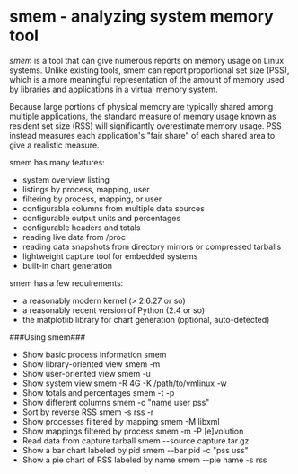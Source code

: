 smem - analyzing system memory tool
===================================

*smem* is a tool that can give numerous reports on memory usage on Linux systems. Unlike existing tools, smem can report proportional set size (PSS), which is a more meaningful representation of the amount of memory used by libraries and applications in a virtual memory system.

Because large portions of physical memory are typically shared among multiple applications, the standard measure of memory usage known as resident set size (RSS) will significantly overestimate memory usage. PSS instead measures each application's "fair share" of each shared area to give a realistic measure.

smem has many features:
* system overview listing
* listings by process, mapping, user
* filtering by process, mapping, or user
* configurable columns from multiple data sources
* configurable output units and percentages
* configurable headers and totals
* reading live data from /proc
* reading data snapshots from directory mirrors or compressed tarballs
* lightweight capture tool for embedded systems
* built-in chart generation 

smem has a few requirements:
* a reasonably modern kernel (> 2.6.27 or so)
* a reasonably recent version of Python (2.4 or so)
* the matplotlib library for chart generation (optional, auto-detected) 

###Using smem###
* Show basic process information 	smem
* Show library-oriented view 	smem -m
* Show user-oriented view 	smem -u
* Show system view 	smem -R 4G -K /path/to/vmlinux -w
* Show totals and percentages 	smem -t -p
* Show different columns 	smem -c "name user pss"
* Sort by reverse RSS 	smem -s rss -r
* Show processes filtered by mapping 	smem -M libxml
* Show mappings filtered by process 	smem -m -P [e]volution
* Read data from capture tarball 	smem --source capture.tar.gz
* Show a bar chart labeled by pid 	smem --bar pid -c "pss uss"
* Show a pie chart of RSS labeled by name 	smem --pie name -s rss

